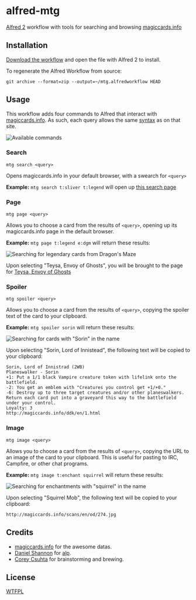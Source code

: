 # alfred-mtg

[Alfred 2](http://www.alfredapp.com/) workflow with tools for searching and browsing [magiccards.info](magiccards.info)


## Installation

[Download the workflow](http://chuck.mn/0j2n2c1G2u3c/download/mtg.alfredworkflow) and open the file with Alfred 2 to install.

To regenerate the Alfred Workflow from source:

    git archive --format=zip --output=~/mtg.alfredworkflow HEAD

## Usage

This workflow adds four commands to Alfred that interact with [magiccards.info](http://magiccards.info). As such, each query allows the same [syntax](http://magiccards.info/syntax.html) as on that site.

![Available commands](http://chuck.mn/image/2y3S3k412L1F/default.png)


### Search

	mtg search <query>

Opens magiccards.info in your default browser, with a swearch for `<query>`

**Example:** `mtg search t:sliver t:legend` will open up [this search page](http://magiccards.info/query?q=t%3Asliver%20t%3Alegend&v=scan&s=cname)


### Page

	mtg page <query>

Allows you to choose a card from the results of `<query>`, opening up its magiccards.info page in the default browser.

**Example:** `mtg page t:legend e:dgm` will return these results:

![Searching for legendary cards from Dragon's Maze](http://chuck.mn/image/2w1n0H0M0F2r/page.png)

Upon selecting "Teysa, Envoy of Ghosts", you will be brought to the page for [Teysa, Envoy of Ghosts](http://magiccards.info/dgm/en/108.html)


### Spoiler

	mtg spoiler <query>

Allows you to choose a card from the results of `<query>`, copying the spoiler text of the card to your clipboard.

**Example:** `mtg spoiler sorin` will return these results:

![Searching for cards with "Sorin" in the name](http://chuck.mn/image/2S0E3L3H0g2v/spoiler.png)

Upon selecting "Sorin, Lord of Innistead", the following text will be copied to your clipboard:

	Sorin, Lord of Innistrad (2WB)
	Planeswalker - Sorin
	+1: Put a 1/1 black Vampire creature token with lifelink onto the battlefield.
	-2: You get an emblem with "Creatures you control get +1/+0."
	-6: Destroy up to three target creatures and/or other planeswalkers. Return each card put into a graveyard this way to the battlefield under your control.
	Loyalty: 3
	http://magiccards.info/ddk/en/1.html


### Image

	mtg image <query>

Allows you to choose a card from the results of `<query>`, copying the URL to an image of the card to your clipboard. This is useful for pasting to IRC, Campfire, or other chat programs.

**Example:** `mtg image t:enchant squirrel` will return these results:

![Searching for enchantments with "squirrel" in the name](http://chuck.mn/image/220i143B3W35/image.png)

Upon selecting "Squirrel Mob", the following text will be copied to your clipboard:

	http://magiccards.info/scans/en/od/274.jpg


## Credits

- [magiccards.info](http://magiccards.info) for the awesome datas.
- [Daniel Shannon](http://daniel.sh/) for [alp](https://github.com/phyllisstein/alp).
- [Corey Csuhta](https://twitter.com/cjcsuhta) for brainstorming and brewing.


## License

[WTFPL](http://www.wtfpl.net/txt/copying/)
